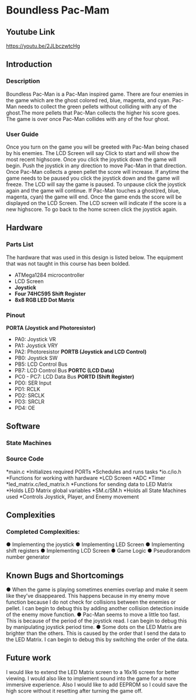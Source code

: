 # Boundless Pac-Mam

## Youtube Link

https://youtu.be/2JLbczwtcHg

## Introduction

### Description

Boundless Pac-Man is a Pac-Man inspired game. There are four enemies in the game
which are the ghost colored red, blue, magenta, and cyan. Pac-Man needs to collect the green
pellets without colliding with any of the ghost.The more pellets that Pac-Man collects the higher
his score goes. The game is over once Pac-Man collides with any of the four ghost.


### User Guide

Once you turn on the game you will be greeted with Pac-Man being chased by his
enemies. The LCD Screen will say Click to start and will show the most recent highscore. Once
you click the joystick down the game will begin.
Push the joystick in any direction to move Pac-Man in that direction. Once Pac-Man
collects a green pellet the score will increase.
If anytime the game needs to be paused you click the joystick down and the game will
freeze. The LCD will say the game is paused. To unpause click the joystick again and the game
will continue.
If Pac-Man touches a ghost(red, blue, magenta, cyan) the game will end. Once the game
ends the score will be displayed on the LCD Screen. The LCD screen will indicate if the score is
a new highscore.
To go back to the home screen click the joystick again.


## Hardware

### Parts List

The hardware that was used in this design is listed below. The equipment that was not
taught in this course has been bolded.
* ATMega1284 microcontroller
* LCD Screen
* __Joystick__
* __Four 74HC595 Shift Register__
* __8x8 RGB LED Dot Matrix__

### Pinout
__PORTA (Joystick and Photoresistor)__ 
* PA0: Joystick VR
* PA1: Joystick VRY
* PA2: Photoresistor
__PORTB (Joystick and LCD Control)__
* PB0: Joystick SW
* PB5: LCD Control Bus
* PB7: LCD Control Bus
__PORTC (LCD Data)__
* PC0 - PC7: LCD Data Bus
__PORTD (Shift Register)__
* PD0: SER Input
* PD1: RCLK
* PD2: SRCLK
* PD3: SRCLR
* PD4: OE


## Software

### State Machines




### Source Code
*main.c
  *Initializes required PORTs
  *Schedules and runs tasks
*io.c/io.h
  *Functions for working with hardware
    *LCD Screen
    *ADC
    *Timer
*led_matrix.c/led_matrix.h
  *Functions for sending data to LED Matrix
  *Holds LED Matrix global variables
*SM.c/SM.h
  *Holds all State Machines used
  *Controls Joystick, Player, and Enemy movement

## Complexities

### Completed Complexities:
● Implementing the joystick
● Implementing LED Screen
● Implementing shift registers
● Implementing LCD Screen
● Game Logic
● Pseudorandom number generator

## Known Bugs and Shortcomings
● When the game is playing sometimes enemies overlap and make it seem like they’ve
disappeared. This happens because in my enemy move function because I do not check
for collisions between the enemies or pellet. I can begin to debug this by adding another
collision detection inside of the enemy move function.
● Pac-Man seems to move a little too fast. This is because of the period of the joystick
read. I can begin to debug this by manipulating joystick period time.
● Some dots on the LED Matrix are brighter than the others. This is caused by the order
that I send the data to the LED Matrix. I can begin to debug this by switching the order of
the data.
## Future work

I would like to extend the LED Matrix screen to a 16x16 screen for better viewing. I would also
like to implement sound into the game for a more immersive experience. Also I would like to add
EEPROM so I could save the high score without it resetting after turning the game off.
